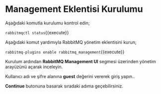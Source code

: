 # Management Eklentisi Kurulumu

Aşağıdaki komutla kurulumu kontrol edin;

`rabbitmqctl status`{{execute}}

Aşağıdaki komut yardımıyla RabbitMQ yönetim eklentisini kurun;

`rabbitmq-plugins enable rabbitmq_management`{{execute}}

Kurulum ardından **RabbitMQ Management UI** segmesi üzerinden yönetim arayüzünü açarak inceleyin.

Kullanıcı adı ve şifre alanına **guest** değerini vererek giriş yapın..

**Continue** butonuna basarak sıradaki adıma geçebilirsiniz.